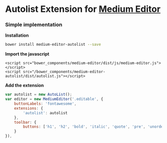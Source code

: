 # Autolist Extension for [Medium Editor](https://github.com/yabwe/medium-editor)
### Simple implementation

**Installation**

```sh
bower install medium-editor-autolist --save
```

**Import the javascript**

```
<script src="bower_components/medium-editor/dist/js/medium-editor.js"></script>
<script src="/bower_components/medium-editor-autolist/dist/autolist.js"></script>
```
**Add the extension**

```javascript
var autolist = new AutoList();
var editor = new MediumEditor('.editable', {
    buttonLabels: 'fontawesome',
    extensions: {
        'autolist': autolist
    }, 
    toolbar: {
        buttons: ['h1', 'h2', 'bold', 'italic', 'quote', 'pre', 'unorderedlist','orderedlist']
    }
}),
```


